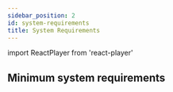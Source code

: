 ```yaml
---
sidebar_position: 2
id: system-requirements
title: System Requirements
---
```

import ReactPlayer from 'react-player'


## Minimum system requirements




